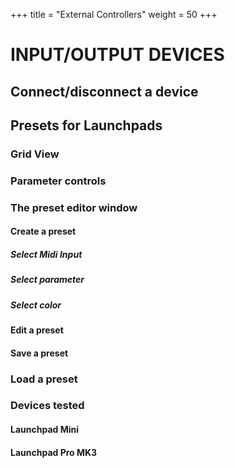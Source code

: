 +++
title = "External Controllers"
weight = 50
+++


# INPUT/OUTPUT DEVICES
## Connect/disconnect a device
## Presets for Launchpads
### Grid View
### Parameter controls
### The preset editor window
#### Create a preset
##### Select Midi Input
##### Select parameter
##### Select color
#### Edit a preset
#### Save a preset
### Load a preset

### Devices tested
#### Launchpad Mini
#### Launchpad Pro MK3

